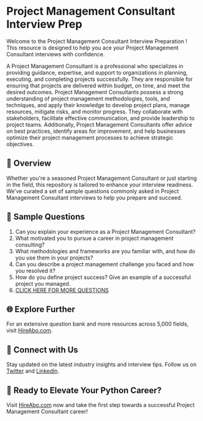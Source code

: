 # Project Management Consultant Interview Prep

Welcome to the Project Management Consultant Interview Preparation ! This resource is designed to help you ace your Project Management Consultant interviews with confidence.

A Project Management Consultant is a professional who specializes in providing guidance, expertise, and support to organizations in planning, executing, and completing projects successfully. They are responsible for ensuring that projects are delivered within budget, on time, and meet the desired outcomes. Project Management Consultants possess a strong understanding of project management methodologies, tools, and techniques, and apply their knowledge to develop project plans, manage resources, mitigate risks, and monitor progress. They collaborate with stakeholders, facilitate effective communication, and provide leadership to project teams. Additionally, Project Management Consultants offer advice on best practices, identify areas for improvement, and help businesses optimize their project management processes to achieve strategic objectives.

## 🚀 Overview

Whether you're a seasoned Project Management Consultant or just starting in the field, this repository is tailored to enhance your interview readiness. We've curated a set of sample questions commonly asked in Project Management Consultant interviews to help you prepare and succeed.

## 📝 Sample Questions

1. Can you explain your experience as a Project Management Consultant?
2. What motivated you to pursue a career in project management consulting?
3. What methodologies and frameworks are you familiar with, and how do you use them in your projects?
4. Can you describe a project management challenge you faced and how you resolved it?
5. How do you define project success? Give an example of a successful project you managed.
6. [CLICK HERE FOR MORE QUESTIONS](https://hireabo.com/job/1_3_19/Project%20Management%20Consultant)

## 🌐 Explore Further

For an extensive question bank and more resources across 5,000 fields, visit [HireAbo.com](https://www.hireabo.com).

## 📱 Connect with Us

Stay updated on the latest industry insights and interview tips. Follow us on [Twitter](https://twitter.com/hireabo) and [LinkedIn](https://www.linkedin.com/in/hire-abo-3609972a8/).

## 🚀 Ready to Elevate Your Python Career?

Visit [HireAbo.com](https://www.hireabo.com) now and take the first step towards a successful Project Management Consultant career!